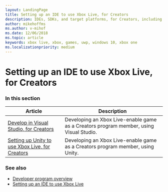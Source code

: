```yaml
---
layout: LandingPage
title: Setting up an IDE to use Xbox Live, for Creators
description: IDEs, SDKs, and target platforms, for Creators, including Visual Studio and Unity.
author: mikehoffms
ms.author: v-mihof
ms.date: 12/06/2018
ms.topic: article
keywords: xbox live, xbox, games, uwp, windows 10, xbox one
ms.localizationpriority: medium
---
```

# Setting up an IDE to use Xbox Live, for Creators


### In this section

| Article | Description |
|---------|-------------|
| [Develop in Visual Studio, for Creators](develop-creators-title-with-visual-studio.md) | Developing an Xbox Live-enable game as a Creators program member, using Visual Studio. |
| [Setting up Unity to use Xbox Live, for Creators](develop-creators-unity.md) | Developing an Xbox Live-enable game as a Creators program member, using Unity. |


### See also

* [Developer program overview](../developer-program-overview.md)
* [Setting up an IDE to use Xbox Live](../get-started/setup-ide/index.md)